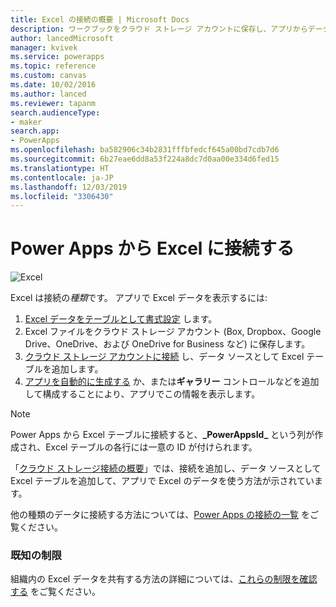 ```yaml
---
title: Excel の接続の概要 | Microsoft Docs
description: ワークブックをクラウド ストレージ アカウントに保存し、アプリからデータに接続することによって、Excel でデータを表示および更新します。
author: lancedMicrosoft
manager: kvivek
ms.service: powerapps
ms.topic: reference
ms.custom: canvas
ms.date: 10/02/2016
ms.author: lanced
ms.reviewer: tapanm
search.audienceType:
- maker
search.app:
- PowerApps
ms.openlocfilehash: ba582906c34b2831fffbfedcf645a00bd7cdb7d6
ms.sourcegitcommit: 6b27eae6dd8a53f224a8dc7d0aa00e334d6fed15
ms.translationtype: HT
ms.contentlocale: ja-JP
ms.lasthandoff: 12/03/2019
ms.locfileid: "3306430"
---
```

# <a name="connect-to-excel-from-power-apps"></a>Power Apps から Excel に接続する
![Excel](./media/connection-excel/excelicon.png)

Excel は接続の*種類*です。 アプリで Excel データを表示するには:

1. [Excel データをテーブルとして書式設定](https://support.office.com/article/Create-an-Excel-table-in-a-worksheet-E81AA349-B006-4F8A-9806-5AF9DF0AC664) します。
2. Excel ファイルをクラウド ストレージ アカウント (Box, Dropbox、Google Drive、OneDrive、および OneDrive for Business など) に保存します。
3. [クラウド ストレージ アカウントに接続](../add-manage-connections.md) し、データ ソースとして Excel テーブルを追加します。
4. [アプリを自動的に生成する](../get-started-create-from-data.md) か、または**ギャラリー** コントロールなどを追加して構成することにより、アプリでこの情報を表示します。

> [!NOTE]
> Power Apps から Excel テーブルに接続すると、**\_PowerAppsId_** という列が作成され、Excel テーブルの各行には一意の ID が付けられます。

「[クラウド ストレージ接続の概要](cloud-storage-blob-connections.md)」では、接続を追加し、データ ソースとして Excel テーブルを追加して、アプリで Excel のデータを使う方法が示されています。

他の種類のデータに接続する方法については、[Power Apps の接続の一覧](../connections-list.md) をご覧ください。

### <a name="known-limitations"></a>既知の制限
組織内の Excel データを共有する方法の詳細については、[これらの制限を確認する](cloud-storage-blob-connections.md#sharing-excel-tables) をご覧ください。


